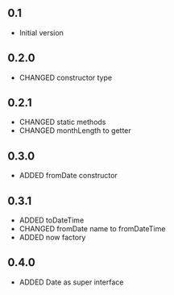 ## 0.1

- Initial version

## 0.2.0

- CHANGED constructor type

## 0.2.1

- CHANGED static methods
- CHANGED monthLength to getter

## 0.3.0

- ADDED fromDate constructor

## 0.3.1

- ADDED toDateTime
- CHANGED fromDate name to fromDateTime
- ADDED now factory

## 0.4.0

- ADDED Date as super interface
